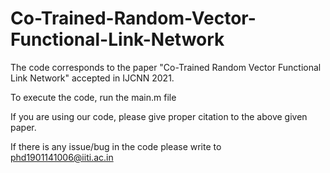 # Co-Trained-Random-Vector-Functional-Link-Network

 The code corresponds to the paper "Co-Trained Random Vector Functional Link Network" accepted in IJCNN 2021.
 
 To execute the code, run the main.m file
 
 If you are using our code, please give proper citation to the above given paper.
 
 If there is any issue/bug in the code please write to phd1901141006@iiti.ac.in
